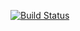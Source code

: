 [![Build Status](https://travis-ci.org/szamat/StockManager.svg?branch=develop)](https://travis-ci.org/szamat/StockManager)